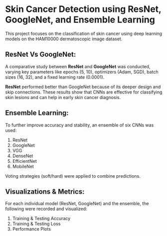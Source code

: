 # Skin Cancer Detection using ResNet, GoogleNet, and Ensemble Learning

This project focuses on the classification of skin cancer using deep learning models on the HAM10000 dermatoscopic image dataset. 

## ResNet Vs GoogleNet:

A comparative study between **ResNet** and **GoogleNet** was conducted, varying key parameters like epochs (5, 10), optimizers (Adam, SGD), batch sizes (16, 32), and a fixed learning rate (0.0001).

**ResNet** performed better than GoogleNet because of its deeper design and skip connections. These results show that CNNs are effective for classifying skin lesions and can help in early skin cancer diagnosis.


## Ensemble Learning:

To further improve accuracy and stability, an ensemble of six CNNs was used:
  1. ResNet
  2. GoogleNet
  3. VGG
  4. DenseNet
  5. EfficientNet
  6. MobileNet
     
Voting strategies (soft/hard) were applied to combine predictions.


## Visualizations & Metrics:

For each individual model (ResNet, GoogleNet) and the ensemble, the following were recorded and visualized:
1. Training & Testing Accuracy
2. Training & Testing Loss
3. Performance Plots
